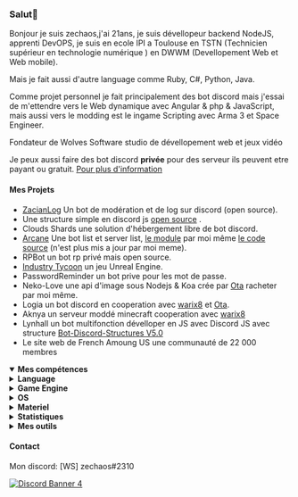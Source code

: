 <h3 id="salut-">Salut👋</h3>
<p>Bonjour je suis zechaos,j'ai 21ans, je suis dévellopeur backend NodeJS, apprenti DevOPS, je suis en ecole IPI a Toulouse en TSTN (Technicien supérieur en technologie numérique ) en DWWM (Devellopement Web et Web mobile).</p>
<p>Mais je fait aussi d'autre language comme Ruby, C#, Python, Java.</p>
<p>Comme projet personnel je fait principalement des bot discord mais j'essai de m'ettendre vers le Web dynamique avec Angular & php & JavaScript, mais aussi vers le modding est le ingame Scripting avec Arma 3 et Space Engineer.</p>
<p>Fondateur de Wolves Software studio de dévellopement web et jeux vidéo
<p>Je peux aussi faire des bot discord <strong>privée</strong> pour des serveur ils peuvent etre payant ou gratuit. <a href="https://github.com/zechaos031/zechaos031/blob/master/info/CustomBot.md">Pour plus d'information</a></p>
<h4 id="mes-projets">Mes Projets</h4>
<ul>
<li><a href="https://github.com/zechaos031/ZacianLogs">ZacianLog</a> Un bot de modération et de log sur discord (open source).</li>
  <li>Une structure simple en discord js <a href="https://github.com/zechaos031/Bot-Discord-Structures">open source</a> .</li>
<li>Clouds Shards une solution d'hébergement libre de bot discord.</li>
<li><a href="https://arcane-center.xyz/">Arcane</a> Une bot list et server list, <a href="https://www.npmjs.com/package/abcapi">le module</a> par moi même <a href="https://github.com/Arcane-Bot-Center/abcAPI">le code source</a> (n'est plus mis a jour par moi meme).</li>
<li>RPBot un bot rp privé mais open source.</li>
<li><a href="https://zechaossoft.itch.io/industry-tycoons">Industry Tycoon</a> un jeu Unreal Engine.</li>
<li>PasswordReminder un bot prive pour les mot de passe.</li>
<li>Neko-Love une api d'image sous Nodejs & Koa crée par <a href="https://github.com/Steven-Debande">Ota</a> racheter par moi même.</li>
<li>Logia un bot discord  en cooperation avec <a href="https://github.com/warix8">warix8</a> et <a href="https://github.com/StevenDBND">Ota</a>.</li>
<li>Aknya un serveur moddé minecraft cooperation avec <a href="https://github.com/warix8">warix8</a></li>
<li>Lynhall un bot multifonction dévelloper en JS avec Discord JS avec structure <a href="https://github.com/zechaos031/Bot-Discord-Structures">Bot-Discord-Structures V5.0</a></li>
<li>Le site web de French Amoung US une communauté de 22 000 membres</li>
</ul>
<details open="">
  <summary><strong>Mes compétences</strong></summary>
  <details>
  <summary><strong>Language</strong></summary>
    <details>
  <summary><strong>Web</strong></summary>
<img src="https://progress-bar.dev/60?title=JavaScript" alt="60%"> <img src="https://progress-bar.dev/30?title=HTML" alt="30%"> <img src="https://progress-bar.dev/30?title=CSS" alt="30%">
</details>
<details>
  <summary><strong>Backend</strong></summary>
<img src="https://progress-bar.dev/90?title=NodeJS" alt="90%"> <img src="https://progress-bar.dev/5?title=PHP" alt="5%"> <img src="https://progress-bar.dev/30?title=Deno" alt="30%"> <img src="https://progress-bar.dev/30?title=TypeScript" alt="30%">  <img src="https://progress-bar.dev/30?title=CoffeeScript" alt="30%">
</details>
<details>
  <summary><strong>Autres</strong></summary>
<img src="https://progress-bar.dev/20?title=Ruby" alt="20%"> <img src="https://progress-bar.dev/20?title=Python" alt="20%"> <img src="https://progress-bar.dev/60?title=Csharp" alt="60%">  <img src="https://progress-bar.dev/10?title=Lua" alt="10%"> <img src="https://progress-bar.dev/10?title=GML" alt="10%">
  </details>
</details>
<details>
  <summary><strong>Game Engine</strong></summary>
<img src="https://progress-bar.dev/30?title=UnrealEngine4" alt="30%"> <img src="https://progress-bar.dev/30?title=GM2" alt="30%">
</details>
<details>
  <summary><strong>OS</strong></summary>
<img src="https://progress-bar.dev/30?title=Linux" alt="30%"> <img src="https://progress-bar.dev/70?title=Windows" alt="70%">
</details>
<details>
  <summary><strong>Materiel</strong></summary>
<img src="https://progress-bar.dev/90?title=Hardware" alt="90%">
<p></p>
</details>

</details>

<details>
  <summary><b>Statistiques</b></summary>
  
  [![Github Statistics](https://github-readme-stats.vercel.app/api?username=zechaos031&theme=radical)](https://github.com/anuraghazra/github-readme-stats)
[![Github Statistics](https://github-profile-trophy.vercel.app/?username=zechaos031&theme=dracula)

<!--START_SECTION:waka-->
![Profile Views](http://img.shields.io/badge/Profile%20Views-48-blue)

**🐱 My Github Data** 

> 🏆 624 Contributions in the Year 2020
 > 
> 📦 110.9 kB Used in Github's Storage 
 > 
> 🚫 Not Opted to Hire
 > 
> 📜 44 Public Repositories 
 > 
> 🔑 12 Private Repositories  

**I'm an Early 🐤** 

```text
🌞 Morning    125 commits    ██████░░░░░░░░░░░░░░░░░░░   26.82% 
🌆 Daytime    159 commits    ████████░░░░░░░░░░░░░░░░░   34.12% 
🌃 Evening    92 commits     █████░░░░░░░░░░░░░░░░░░░░   19.74% 
🌙 Night      90 commits     ████░░░░░░░░░░░░░░░░░░░░░   19.31%

```
📅 **I'm Most Productive on Monday** 

```text
Monday       132 commits    ███████░░░░░░░░░░░░░░░░░░   28.33% 
Tuesday      72 commits     ███░░░░░░░░░░░░░░░░░░░░░░   15.45% 
Wednesday    70 commits     ███░░░░░░░░░░░░░░░░░░░░░░   15.02% 
Thursday     66 commits     ███░░░░░░░░░░░░░░░░░░░░░░   14.16% 
Friday       52 commits     ██░░░░░░░░░░░░░░░░░░░░░░░   11.16% 
Saturday     43 commits     ██░░░░░░░░░░░░░░░░░░░░░░░   9.23% 
Sunday       31 commits     █░░░░░░░░░░░░░░░░░░░░░░░░   6.65%

```


📊 **This Week I Spent My Time On** 

```text
⌚︎ Time Zone: Europe/Paris

💬 Programming Languages: 
JavaScript               22 hrs 40 mins      ██████████████████░░░░░░░   72.04% 
HTML                     2 hrs 58 mins       ██░░░░░░░░░░░░░░░░░░░░░░░   9.43% 
JSON                     1 hr 49 mins        █░░░░░░░░░░░░░░░░░░░░░░░░   5.78% 
EJS                      1 hr 10 mins        █░░░░░░░░░░░░░░░░░░░░░░░░   3.72% 
C#                       37 mins             ░░░░░░░░░░░░░░░░░░░░░░░░░   2.0%

🔥 Editors: 
WebStorm                 30 hrs 50 mins      ████████████████████████░   97.99% 
Rider                    37 mins             ░░░░░░░░░░░░░░░░░░░░░░░░░   2.01%

🐱‍💻 Projects: 
Lynhall                  16 hrs 34 mins      █████████████░░░░░░░░░░░░   52.66% 
AlcatrazRW               2 hrs 52 mins       ██░░░░░░░░░░░░░░░░░░░░░░░   9.15% 
jquery                   2 hrs 49 mins       ██░░░░░░░░░░░░░░░░░░░░░░░   8.95% 
frenchAmongUS            2 hrs 40 mins       ██░░░░░░░░░░░░░░░░░░░░░░░   8.48% 
vue                      55 mins             ░░░░░░░░░░░░░░░░░░░░░░░░░   2.91%

```

**I Mostly Code in JavaScript** 

```text
JavaScript               22 repos            ███████████████████░░░░░░   78.57% 
C#                       4 repos             ███░░░░░░░░░░░░░░░░░░░░░░   14.29% 
Python                   1 repo              █░░░░░░░░░░░░░░░░░░░░░░░░   3.57% 
Ruby                     1 repo              █░░░░░░░░░░░░░░░░░░░░░░░░   3.57%

```


**Timeline**

![Chart not found](https://raw.githubusercontent.com/zechaos031/zechaos031/master/charts/bar_graph.png) 


<!--END_SECTION:waka-->



![Chart not found](https://wakatime.com/share/@82d61414-6426-46d3-ba45-230b1678d094/a854baf3-b811-4627-ac99-e35f0a84f3df.png) 

</details>

<details>
  <summary><b>Mes outils</b></summary>
  
[![Webstorm](https://img.shields.io/badge/Webstrom-007acc?style=for-the-badge&logo=JetBrains&logoColor=white)](https://www.jetbrains.com/)
[![Rider](https://img.shields.io/badge/Rider-007acc?style=for-the-badge&logo=JetBrains&logoColor=white)](https://www.jetbrains.com/)
[![Git](https://img.shields.io/badge/Git-f05032?style=for-the-badge&logo=git&logoColor=white)](https://git-scm.com/)
[![MongoDB](https://img.shields.io/badge/MongoDB-47a248?style=for-the-badge&logo=mongodb&logoColor=white)](https://www.mongodb.com/)    
[![Javascript](https://img.shields.io/badge/Javascript-f7df1e?style=for-the-badge&logo=javascript&logoColor=white)](https://developer.mozilla.org/en-US/docs/Web/JavaScript)
[![Node.js](https://img.shields.io/badge/Node.js-339933?style=for-the-badge&logo=node.js&logoColor=white)](https://nodejs.org/en/)
</details>



#### Contact
Mon discord: [WS] zechaos#2310

[![Discord Banner 4](https://discordapp.com/api/guilds/604953858979921921/widget.png?style=banner4)](https://discordapp.com/invite/CQarcG5)
